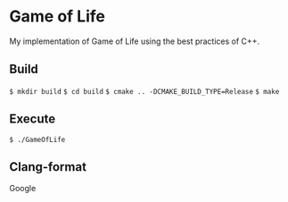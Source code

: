 # Game of Life

My implementation of Game of Life using the best practices of C++.

## Build

`$ mkdir build`
`$ cd build`
`$ cmake .. -DCMAKE_BUILD_TYPE=Release`
`$ make`

## Execute
`$ ./GameOfLife`

## Clang-format
Google